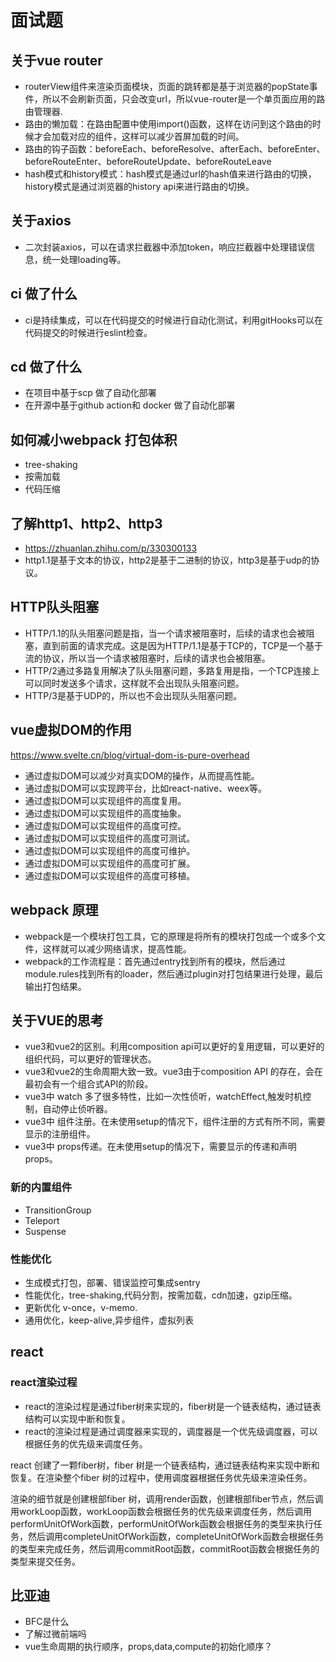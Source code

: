 # 面试题
## 关于vue router
- routerView组件来渲染页面模块，页面的跳转都是基于浏览器的popState事件，所以不会刷新页面，只会改变url，所以vue-router是一个单页面应用的路由管理器.
- 路由的懒加载：在路由配置中使用import()函数，这样在访问到这个路由的时候才会加载对应的组件，这样可以减少首屏加载的时间。
- 路由的钩子函数：beforeEach、beforeResolve、afterEach、beforeEnter、beforeRouteEnter、beforeRouteUpdate、beforeRouteLeave
- hash模式和history模式：hash模式是通过url的hash值来进行路由的切换，history模式是通过浏览器的history api来进行路由的切换。

## 关于axios
- 二次封装axios，可以在请求拦截器中添加token，响应拦截器中处理错误信息，统一处理loading等。

## ci 做了什么
- ci是持续集成，可以在代码提交的时候进行自动化测试，利用gitHooks可以在代码提交的时候进行eslint检查。

## cd 做了什么
- 在项目中基于scp 做了自动化部署
- 在开源中基于github action和 docker 做了自动化部署
## 如何减小webpack 打包体积
- tree-shaking
- 按需加载
- 代码压缩

## 了解http1、http2、http3
- https://zhuanlan.zhihu.com/p/330300133
- http1.1是基于文本的协议，http2是基于二进制的协议，http3是基于udp的协议。


## HTTP队头阻塞
- HTTP/1.1的队头阻塞问题是指，当一个请求被阻塞时，后续的请求也会被阻塞，直到前面的请求完成。这是因为HTTP/1.1是基于TCP的，TCP是一个基于流的协议，所以当一个请求被阻塞时，后续的请求也会被阻塞。
- HTTP/2通过多路复用解决了队头阻塞问题，多路复用是指，一个TCP连接上可以同时发送多个请求，这样就不会出现队头阻塞问题。
- HTTP/3是基于UDP的，所以也不会出现队头阻塞问题。



## vue虚拟DOM的作用
https://www.svelte.cn/blog/virtual-dom-is-pure-overhead

- 通过虚拟DOM可以减少对真实DOM的操作，从而提高性能。
- 通过虚拟DOM可以实现跨平台，比如react-native、weex等。
- 通过虚拟DOM可以实现组件的高度复用。
- 通过虚拟DOM可以实现组件的高度抽象。
- 通过虚拟DOM可以实现组件的高度可控。
- 通过虚拟DOM可以实现组件的高度可测试。
- 通过虚拟DOM可以实现组件的高度可维护。
- 通过虚拟DOM可以实现组件的高度可扩展。
- 通过虚拟DOM可以实现组件的高度可移植。

## webpack 原理
- webpack是一个模块打包工具，它的原理是将所有的模块打包成一个或多个文件，这样就可以减少网络请求，提高性能。
- webpack的工作流程是：首先通过entry找到所有的模块，然后通过module.rules找到所有的loader，然后通过plugin对打包结果进行处理，最后输出打包结果。


## 关于VUE的思考

- vue3和vue2的区别。利用composition api可以更好的复用逻辑，可以更好的组织代码，可以更好的管理状态。
- vue3和vue2的生命周期大致一致。vue3由于composition API 的存在，会在最初会有一个组合式API的阶段。
- vue3中 watch 多了很多特性，比如一次性侦听，watchEffect,触发时机控制，自动停止侦听器。
- vue3中 组件注册。在未使用setup的情况下，组件注册的方式有所不同，需要显示的注册组件。
- vue3中 props传递。在未使用setup的情况下，需要显示的传递和声明props。
### 新的内置组件
- TransitionGroup
- Teleport
- Suspense

### 性能优化
- 生成模式打包，部署、错误监控可集成sentry
- 性能优化，tree-shaking,代码分割，按需加载，cdn加速，gzip压缩。
- 更新优化 v-once，v-memo.
- 通用优化，keep-alive,异步组件，虚拟列表

## react
### react渲染过程
- react的渲染过程是通过fiber树来实现的，fiber树是一个链表结构，通过链表结构可以实现中断和恢复。
- react的渲染过程是通过调度器来实现的，调度器是一个优先级调度器，可以根据任务的优先级来调度任务。

react 创建了一颗fiber树，fiber 树是一个链表结构，通过链表结构来实现中断和恢复。在渲染整个fiber 树的过程中，使用调度器根据任务优先级来渲染任务。

渲染的细节就是创建根部fiber 树，调用render函数，创建根部fiber节点，然后调用workLoop函数，workLoop函数会根据任务的优先级来调度任务，然后调用performUnitOfWork函数，performUnitOfWork函数会根据任务的类型来执行任务，然后调用completeUnitOfWork函数，completeUnitOfWork函数会根据任务的类型来完成任务，然后调用commitRoot函数，commitRoot函数会根据任务的类型来提交任务。


## 比亚迪
- BFC是什么
- 了解过微前端吗
- vue生命周期的执行顺序，props,data,compute的初始化顺序？

